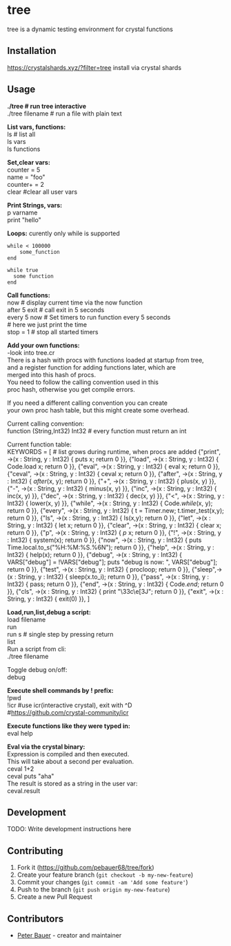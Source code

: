 # tree

tree is a dynamic testing environment for crystal functions

## Installation

https://crystalshards.xyz/?filter=tree
install via crystal shards 

## Usage
**./tree # run tree interactive**  
./tree filename # run a file with plain text    


**List vars, functions:**       
ls # list all  
ls vars  
ls functions    

**Set,clear vars:**  
counter = 5   
name = "foo"  
counter+ = 2  
clear          #clear all user vars    

**Print Strings, vars:**  
p varname   
print "hello"   

**Loops:**
curently only while is supported  

    while < 100000  
        some_function  
    end
      
    while true
      some function  
    end      

**Call functions:**  
now            # display current time via the now function   
after 5 exit   # call exit in 5 seconds    
every 5 now    # Set timers to run function every 5 seconds    
               # here we just print the time    
stop = 1       # stop all started timers        
               
**Add your own functions:**    
-look into tree.cr  
There is a hash with procs with functions loaded at startup from tree,       
and a register function for adding functions later, which are  
merged into this hash of procs.  
You need to follow the calling convention used in this  
proc hash, otherwise you get compile errors.  

If you need a different calling convention you can create  
your own proc hash table, but this might create some overhead.  

Current calling convention:  
function (String,Int32) Int32  # every function must return an int 

Current function table:   
KEYWORDS = [ # list grows during runtime, when procs are added
  {"print", ->(x : String, y : Int32) { puts x; return 0 }},
  {"load", ->(x : String, y : Int32) { Code.load x; return 0 }},
  {"eval", ->(x : String, y : Int32) { eval x; return 0 }},
  {"ceval", ->(x : String, y : Int32) { ceval x; return 0 }},
  {"after", ->(x : String, y : Int32) { _after_(x, y); return 0 }},
  {"+", ->(x : String, y : Int32) { plus(x, y) }},
  {"-", ->(x : String, y : Int32) { minus(x, y) }},
  {"inc", ->(x : String, y : Int32) { inc(x, y) }},
  {"dec", ->(x : String, y : Int32) { dec(x, y) }},
  {"<", ->(x : String, y : Int32) { lower(x, y) }},
  {"while", ->(x : String, y : Int32) { Code._while_(x, y); return 0 }},
  {"every", ->(x : String, y : Int32) { t = Timer.new; t.timer_test(x,y); return 0 }},
  {"ls", ->(x : String, y : Int32) { ls(x,y); return 0 }},
  {"let", ->(x : String, y : Int32) { let x; return 0 }},
  {"clear", ->(x : String, y : Int32) { clear x; return 0 }},
  {"p", ->(x : String, y : Int32) { _p_ x; return 0 }},
  {"!", ->(x : String, y : Int32) { system(x); return 0 }},
  {"now", ->(x : String, y : Int32) { puts Time.local.to_s("%H:%M:%S.%6N"); return 0 }},
  {"help", ->(x : String, y : Int32) { help(x); return 0 }},
  {"debug", ->(x : String, y : Int32) { VARS["debug"] = !VARS["debug"]; puts "debug is now: ", VARS["debug"]; return 0 }},
  {"test", ->(x : String, y : Int32) { procloop; return 0 }},
  {"sleep",->(x : String, y : Int32) { sleep(x.to_i); return 0 }},
  {"pass", ->(x : String, y : Int32) { pass; return 0 }},
  {"end", ->(x : String, y : Int32) { Code._end_; return 0 }},
  {"cls", ->(x : String, y : Int32) { print "\33c\e[3J"; return 0 }},
  {"exit", ->(x : String, y : Int32) { exit(0) }},
] 


**Load,run,list,debug a script:**    
load filename  
run   
run s  # single step by pressing return   
list  
Run a script from cli:  
./tree filename  

Toggle debug on/off:  
debug  


**Execute shell commands by ! prefix:**    
!pwd        
!icr     #use icr(interactive crystal), exit with ^D    
           #https://github.com/crystal-community/icr  


**Execute functions like they were typed in:**  
eval help  

**Eval via the crystal binary:**  
Expression is compiled and then executed.  
This will take about a second per evaluation.   
ceval 1+2  
ceval puts "aha"  
The result is stored as a string in the user var:  
ceval.result  

## Development

TODO: Write development instructions here

## Contributing

1. Fork it (<https://github.com/pebauer68/tree/fork>)
2. Create your feature branch (`git checkout -b my-new-feature`)
3. Commit your changes (`git commit -am 'Add some feature'`)
4. Push to the branch (`git push origin my-new-feature`)
5. Create a new Pull Request

## Contributors

- [Peter Bauer](https://github.com/pebauer68) - creator and maintainer
